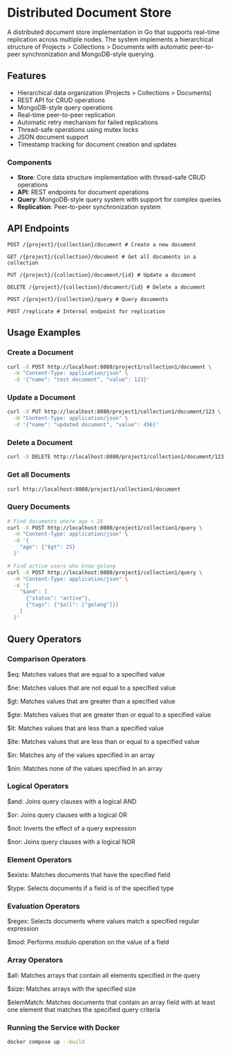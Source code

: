# Distributed Document Store

A distributed document store implementation in Go that supports real-time replication across multiple nodes. The system implements a hierarchical structure of Projects > Collections > Documents with automatic peer-to-peer synchronization and MongoDB-style querying.

## Features

- Hierarchical data organization (Projects > Collections > Documents)
- REST API for CRUD operations
- MongoDB-style query operations
- Real-time peer-to-peer replication
- Automatic retry mechanism for failed replications
- Thread-safe operations using mutex locks
- JSON document support
- Timestamp tracking for document creation and updates

### Components

- **Store**: Core data structure implementation with thread-safe CRUD operations
- **API**: REST endpoints for document operations
- **Query**: MongoDB-style query system with support for complex queries
- **Replication**: Peer-to-peer synchronization system

## API Endpoints
```
POST /{project}/{collection}/document # Create a new document

GET /{project}/{collection}/document # Get all documents in a collection

PUT /{project}/{collection}/document/{id} # Update a document

DELETE /{project}/{collection}/document/{id} # Delete a document

POST /{project}/{collection}/query # Query documents

POST /replicate # Internal endpoint for replication
```

## Usage Examples

### Create a Document
```bash
curl -X POST http://localhost:8080/project1/collection1/document \
  -H "Content-Type: application/json" \
  -d '{"name": "test document", "value": 123}'
```

### Update a Document
``` bash
curl -X PUT http://localhost:8080/project1/collection1/document/123 \
  -H "Content-Type: application/json" \
  -d '{"name": "updated document", "value": 456}'

```

### Delete a Document
``` bash
curl -X DELETE http://localhost:8080/project1/collection1/document/123

```

### Get all Documents
``` bash
curl http://localhost:8080/project1/collection1/document

```

### Query Documents
``` bash
# Find documents where age > 25
curl -X POST http://localhost:8080/project1/collection1/query \
  -H "Content-Type: application/json" \
  -d '{
    "age": {"$gt": 25}
  }'

# Find active users who know golang
curl -X POST http://localhost:8080/project1/collection1/query \
  -H "Content-Type: application/json" \
  -d '{
    "$and": [
      {"status": "active"},
      {"tags": {"$all": ["golang"]}}
    ]
  }'
```


## Query Operators
### Comparison Operators
$eq: Matches values that are equal to a specified value

$ne: Matches values that are not equal to a specified value

$gt: Matches values that are greater than a specified value

$gte: Matches values that are greater than or equal to a specified value

$lt: Matches values that are less than a specified value

$lte: Matches values that are less than or equal to a specified value

$in: Matches any of the values specified in an array

$nin: Matches none of the values specified in an array

### Logical Operators
$and: Joins query clauses with a logical AND

$or: Joins query clauses with a logical OR

$not: Inverts the effect of a query expression

$nor: Joins query clauses with a logical NOR

### Element Operators
$exists: Matches documents that have the specified field

$type: Selects documents if a field is of the specified type

### Evaluation Operators
$regex: Selects documents where values match a specified regular expression

$mod: Performs modulo operation on the value of a field

###  Array Operators
$all: Matches arrays that contain all elements specified in the query

$size: Matches arrays with the specified size

$elemMatch: Matches documents that contain an array field with at least one element that matches the specified query criteria

### Running the Service with Docker
``` bash
docker compose up --build
```